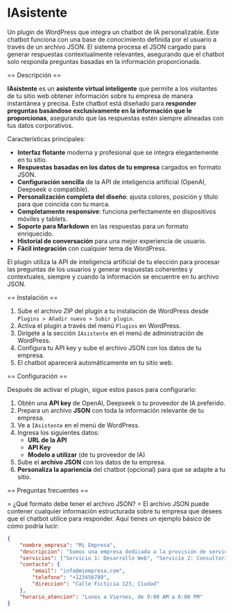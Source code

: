 # IAsistente
Un plugin de WordPress que integra un chatbot de IA personalizable. Este chatbot funciona con una base de conocimiento definida por el usuario a través de un archivo JSON. El sistema procesa el JSON cargado para generar respuestas contextualmente relevantes, asegurando que el chatbot solo responda preguntas basadas en la información proporcionada.

== Descripción ==

**IAsistente** es un **asistente virtual inteligente** que permite a los visitantes de tu sitio web obtener información sobre tu empresa de manera instantánea y precisa. Este chatbot está diseñado para **responder preguntas basándose exclusivamente en la información que le proporcionas**, asegurando que las respuestas estén siempre alineadas con tus datos corporativos.

Características principales:

* **Interfaz flotante** moderna y profesional que se integra elegantemente en tu sitio.
* **Respuestas basadas en los datos de tu empresa** cargados en formato JSON.
* **Configuración sencilla** de la API de inteligencia artificial (OpenAI, Deepseek o compatible).
* **Personalización completa del diseño**: ajusta colores, posición y título para que coincida con tu marca.
* **Completamente responsive**: funciona perfectamente en dispositivos móviles y tablets.
* **Soporte para Markdown** en las respuestas para un formato enriquecido.
* **Historial de conversación** para una mejor experiencia de usuario.
* **Fácil integración** con cualquier tema de WordPress.

El plugin utiliza la API de inteligencia artificial de tu elección para procesar las preguntas de los usuarios y generar respuestas coherentes y contextuales, siempre y cuando la información se encuentre en tu archivo JSON.

== Instalación ==

1.  Sube el archivo ZIP del plugin a tu instalación de WordPress desde `Plugins > Añadir nuevo > Subir plugin`.
2.  Activa el plugin a través del menú `Plugins` en WordPress.
3.  Dirígete a la sección `IAsistente` en el menú de administración de WordPress.
4.  Configura tu API key y sube el archivo JSON con los datos de tu empresa.
5.  El chatbot aparecerá automáticamente en tu sitio web.

== Configuración ==

Después de activar el plugin, sigue estos pasos para configurarlo:

1.  Obtén una **API key** de OpenAI, Deepseek o tu proveedor de IA preferido.
2.  Prepara un archivo **JSON** con toda la información relevante de tu empresa.
3.  Ve a `IAsistente` en el menú de WordPress.
4.  Ingresa los siguientes datos:
    * **URL de la API**
    * **API Key**
    * **Modelo a utilizar** (de tu proveedor de IA)
5.  Sube el **archivo JSON** con los datos de tu empresa.
6.  **Personaliza la apariencia** del chatbot (opcional) para que se adapte a tu sitio.

== Preguntas frecuentes ==

= ¿Qué formato debe tener el archivo JSON? =
El archivo JSON puede contener cualquier información estructurada sobre tu empresa que desees que el chatbot utilice para responder. Aquí tienes un ejemplo básico de cómo podría lucir:

```json
{
    "nombre_empresa": "Mi Empresa",
    "descripcion": "Somos una empresa dedicada a la provisión de servicios innovadores...",
    "servicios": ["Servicio 1: Desarrollo Web", "Servicio 2: Consultoría Digital"],
    "contacto": {
        "email": "info@miempresa.com",
        "telefono": "+123456789",
        "direccion": "Calle Ficticia 123, Ciudad"
    },
    "horario_atencion": "Lunes a Viernes, de 9:00 AM a 6:00 PM"
}
```

